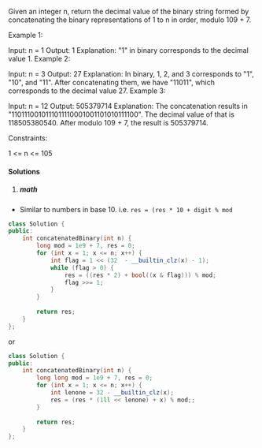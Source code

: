Given an integer n, return the decimal value of the binary string formed by concatenating the binary representations of 1 to n in order, modulo 109 + 7.

 

Example 1:

Input: n = 1
Output: 1
Explanation: "1" in binary corresponds to the decimal value 1. 
Example 2:

Input: n = 3
Output: 27
Explanation: In binary, 1, 2, and 3 corresponds to "1", "10", and "11".
After concatenating them, we have "11011", which corresponds to the decimal value 27.
Example 3:

Input: n = 12
Output: 505379714
Explanation: The concatenation results in "1101110010111011110001001101010111100".
The decimal value of that is 118505380540.
After modulo 109 + 7, the result is 505379714.
 

Constraints:

1 <= n <= 105

#### Solutions

1. ##### math

- Similar to numbers in base 10. i.e. `res = (res * 10 + digit % mod`

```c++
class Solution {
public:
    int concatenatedBinary(int n) {
        long mod = 1e9 + 7, res = 0;
        for (int x = 1; x <= n; x++) {
            int flag = 1 << (32  - __builtin_clz(x) - 1);
            while (flag > 0) {
                res = ((res * 2) + bool((x & flag))) % mod;
                flag >>= 1;
            }
        }
        
        return res;
    }
};
```

or

```c++
class Solution {
public:
    int concatenatedBinary(int n) {
        long long mod = 1e9 + 7, res = 0;
        for (int x = 1; x <= n; x++) {
            int lenone = 32 - __builtin_clz(x);
            res = (res * (1ll << lenone) + x) % mod;;
        }
        
        return res;
    }
};
```